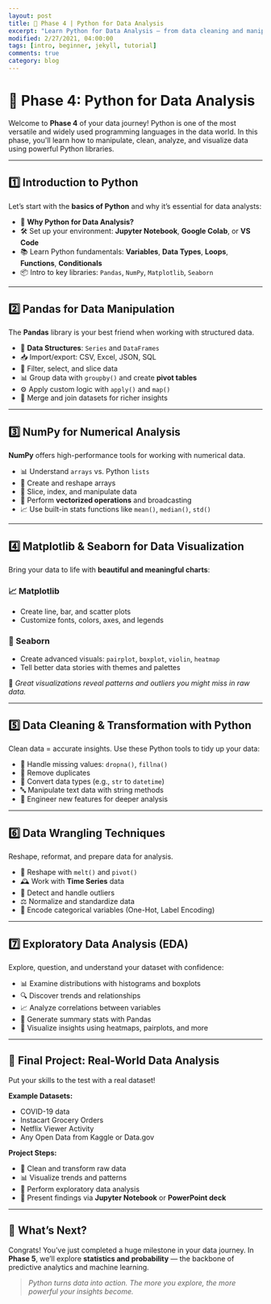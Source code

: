 ```yaml
---
layout: post
title: 🐍 Phase 4 | Python for Data Analysis  
excerpt: "Learn Python for Data Analysis — from data cleaning and manipulation to visualization and exploratory insights using Pandas, NumPy, Matplotlib, and Seaborn."
modified: 2/27/2021, 04:00:00
tags: [intro, beginner, jekyll, tutorial]
comments: true
category: blog
---
```


# 🐍 Phase 4: Python for Data Analysis

Welcome to **Phase 4** of your data journey! Python is one of the most versatile and widely used programming languages in the data world. In this phase, you'll learn how to manipulate, clean, analyze, and visualize data using powerful Python libraries.

---

## 1️⃣ Introduction to Python

Let’s start with the **basics of Python** and why it’s essential for data analysts:

- 💬 **Why Python for Data Analysis?**  
- 🛠️ Set up your environment: **Jupyter Notebook**, **Google Colab**, or **VS Code**  
- 📚 Learn Python fundamentals: **Variables**, **Data Types**, **Loops**, **Functions**, **Conditionals**  
- 📦 Intro to key libraries: `Pandas`, `NumPy`, `Matplotlib`, `Seaborn`  

---

## 2️⃣ Pandas for Data Manipulation

The **Pandas** library is your best friend when working with structured data.

- 🧱 **Data Structures**: `Series` and `DataFrames`  
- 📥 Import/export: CSV, Excel, JSON, SQL  
- 🔎 Filter, select, and slice data  
- 📊 Group data with `groupby()` and create **pivot tables**  
- ⚙️ Apply custom logic with `apply()` and `map()`  
- 🔗 Merge and join datasets for richer insights  

---

## 3️⃣ NumPy for Numerical Analysis

**NumPy** offers high-performance tools for working with numerical data.

- 📊 Understand `arrays` vs. Python `lists`  
- 🧪 Create and reshape arrays  
- 🔄 Slice, index, and manipulate data  
- 🚀 Perform **vectorized operations** and broadcasting  
- 📈 Use built-in stats functions like `mean()`, `median()`, `std()`  

---

## 4️⃣ Matplotlib & Seaborn for Data Visualization

Bring your data to life with **beautiful and meaningful charts**:

### 📈 Matplotlib
- Create line, bar, and scatter plots  
- Customize fonts, colors, axes, and legends  

### 🎨 Seaborn
- Create advanced visuals: `pairplot`, `boxplot`, `violin`, `heatmap`  
- Tell better data stories with themes and palettes  

📌 *Great visualizations reveal patterns and outliers you might miss in raw data.*

---

## 5️⃣ Data Cleaning & Transformation with Python

Clean data = accurate insights. Use these Python tools to tidy up your data:

- 🧼 Handle missing values: `dropna()`, `fillna()`  
- 🚫 Remove duplicates  
- 🔄 Convert data types (e.g., `str` to `datetime`)  
- 🔤 Manipulate text data with string methods  
- 🧠 Engineer new features for deeper analysis  

---

## 6️⃣ Data Wrangling Techniques

Reshape, reformat, and prepare data for analysis.

- 🔄 Reshape with `melt()` and `pivot()`  
- 🕰️ Work with **Time Series** data  
- 🚨 Detect and handle outliers  
- ⚖️ Normalize and standardize data  
- 🔢 Encode categorical variables (One-Hot, Label Encoding)  

---

## 7️⃣ Exploratory Data Analysis (EDA)

Explore, question, and understand your dataset with confidence:

- 📊 Examine distributions with histograms and boxplots  
- 🔍 Discover trends and relationships  
- 📈 Analyze correlations between variables  
- 🧮 Generate summary stats with Pandas  
- 🧠 Visualize insights using heatmaps, pairplots, and more  

---

## 🧪 Final Project: Real-World Data Analysis

Put your skills to the test with a real dataset!

**Example Datasets:**  
- COVID-19 data  
- Instacart Grocery Orders  
- Netflix Viewer Activity  
- Any Open Data from Kaggle or Data.gov  

**Project Steps:**

- 🧹 Clean and transform raw data  
- 📊 Visualize trends and patterns  
- 🧠 Perform exploratory data analysis  
- 🎯 Present findings via **Jupyter Notebook** or **PowerPoint deck**

---

## 🎯 What’s Next?

Congrats! You’ve just completed a huge milestone in your data journey. In **Phase 5**, we’ll explore **statistics and probability** — the backbone of predictive analytics and machine learning.

> *Python turns data into action. The more you explore, the more powerful your insights become.*

